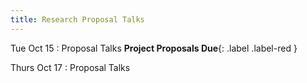 ```yaml
---
title: Research Proposal Talks 
---
```


Tue Oct 15
: Proposal Talks **Project Proposals Due**{: .label .label-red }


Thurs Oct 17
: Proposal Talks 
